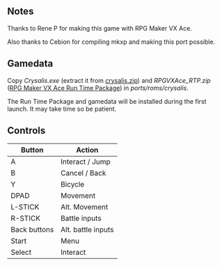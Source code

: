 ## Notes

Thanks to Rene P for making this game with RPG Maker VX Ace.

Also thanks to Cebion for compiling mkxp and making this port possible.

## Gamedata

Copy *Crysalis.exe* (extract it from [crysalis.zip](https://www.rpgmakerweb.com/additional-downloads)) and *RPGVXAce_RTP.zip* ([RPG Maker VX Ace Run Time Package](https://www.rpgmakerweb.com/run-time-package)) in *ports/roms/crysalis*.

The Run Time Package and gamedata will be installed during the first launch. It may take time so be patient.

## Controls

| Button | Action |
|--|--| 
|A|Interact / Jump|
|B|Cancel / Back|
|Y|Bicycle|
|DPAD|Movement|
|L-STICK|Alt. Movement|
|R-STICK|Battle inputs|
|Back buttons|Alt. battle inputs|
|Start|Menu|
|Select|Interact|
